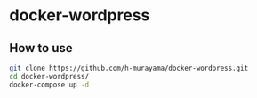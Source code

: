 # docker-wordpress

## How to use

```bash
git clone https://github.com/h-murayama/docker-wordpress.git
cd docker-wordpress/
docker-compose up -d
```

